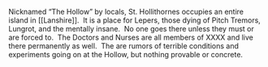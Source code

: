 Nicknamed “The Hollow” by locals, St. Hollithornes occupies an entire island in [[Lanshire]].  It is a place for Lepers, those dying of Pitch Tremors, Lungrot, and the mentally insane.  No one goes there unless they must or are forced to.  The Doctors and Nurses are all members of XXXX and live there permanently as well.  The are rumors of terrible conditions and experiments going on at the Hollow, but nothing provable or concrete.